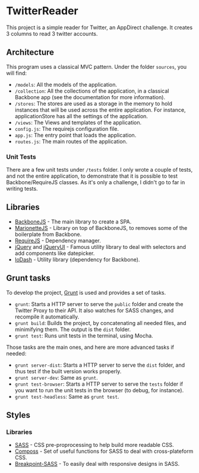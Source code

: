 # TwitterReader
This project is a simple reader for Twitter, an AppDirect challenge. It creates 3 columns to read 3 twitter accounts.

## Architecture

This program uses a classical MVC pattern. Under the folder `sources`, you will find:

 - `/models`: All the models of the application.
 - `/collection`: All the collections of the application, in a classical Backbone app (see the documentation for more information).
 - `/stores`: The stores are used as a storage in the memory to hold instances that will be used across the entire application. For instance, applicationStore has all the settings of the application.
 - `/views`: The Views and templates of the application.
 - `config.js`: The requirejs configuration file.
 - `app.js`: The entry point that loads the application.
 - `routes.js`: The main routes of the application.

### Unit Tests

There are a few unit tests under `/tests` folder. I only wrote a couple of tests, and not the entire application, to demonstrate that it is possible to test Backbone/RequireJS classes. As it's only a challenge, I didn't go to far in writing tests.

## Libraries
 - [BackboneJS](http://backbonejs.org/) - The main library to create a SPA.
 - [MarionetteJS](http://marionettejs.com/) - Library on top of BackboneJS, to removes some of the boilerplate from Backbone.
 - [RequireJS](http://requirejs.org/) - Dependency manager.
 - [jQuery](http://jquery.com) and [jQueryUI](http://jqueryui.com) - Famous utility library to deal with selectors and add components like datepicker.
 - [loDash](http://lodash.com) - Utility library (dependency for Backbone).

## Grunt tasks

To develop the project, [Grunt](http://gruntjs.com/) is used and provides a set of tasks.

 - `grunt`: Starts a HTTP server to serve the `public` folder and create the Twitter Proxy to their API. It also watches for SASS changes, and recompile it automatically.
 - `grunt build`: Builds the project, by concatenating all needed files, and minimifying them. The output is the `dist` folder.
 - `grunt test`: Runs unit tests in the terminal, using Mocha.

Those tasks are the main ones, and here are more advanced tasks if needed:

 - `grunt server-dist`: Starts a HTTP server to serve the `dist` folder, and thus test if the built version works properly.
 - `grunt server-dev`: Same as `grunt`.
 - `grunt test-browser`: Starts a HTTP server to serve the `tests` folder if you want to run the unit tests in the browser (to debug, for instance).
 - `grunt test-headless`: Same as `grunt test`.

## Styles
### Libraries

 - [SASS](http://sass-lang.com/) - CSS pre-proprocessing to help build more readable CSS.
 - [Composs](http://compass-style.org) - Set of useful functions for SASS to deal with cross-plateform CSS.
 - [Breakpoint-SASS](breakpoint-sass.com) - To easily deal with responsive designs in SASS.


